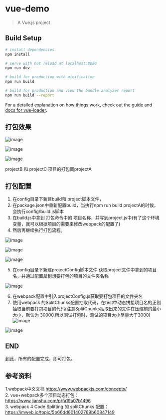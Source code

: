 # vue-demo

> A Vue.js project

## Build Setup

``` bash
# install dependencies
npm install

# serve with hot reload at localhost:8080
npm run dev

# build for production with minification
npm run build

# build for production and view the bundle analyzer report
npm run build --report
```

For a detailed explanation on how things work, check out the [guide](http://vuejs-templates.github.io/webpack/) and [docs for vue-loader](http://vuejs.github.io/vue-loader).



## 打包效果
![image](https://github.com/mhyu1996/webpack-demo/blob/master/src/assets/screenshot1.jpg)

![image](https://github.com/mhyu1996/webpack-demo/blob/master/src/assets/screenshot2.jpg)

![image](https://github.com/mhyu1996/webpack-demo/blob/master/src/assets/screenshot3.jpg)

projectB 和 projectC 项目的打包同projectA
## 打包配置
1.	在config目录下新建build和 project脚本文件，
2.	在package.json中重新配置build，当执行npm run build projectA的时候，会执行config/build.js脚本
3.	在build.js中拿到 打包命令中的 项目名称，并写到project.js中(有了这个环境变量，就可以根据项目的需要来修改webpack的配置了)
4.	然后再继续执行打包流程。

![image](https://github.com/mhyu1996/webpack-demo/blob/master/src/assets/screenshot4.jpg)

![image](https://github.com/mhyu1996/webpack-demo/blob/master/src/assets/screenshot5.jpg)

![image](https://github.com/mhyu1996/webpack-demo/blob/master/src/assets/screenshot6.jpg)

5.	在config目录下新建projectConfig脚本文件 获取project文件中拿到的项目名，并通过配置拿到想要打包的项目的文件夹名称

![image](https://github.com/mhyu1996/webpack-demo/blob/master/src/assets/screenshot7.jpg)

6.	在webpack配置中引入projectConfig.js获取要打包项目的文件夹名
7.	使用webpack 的SplitChunks配置抽取代码，在test中动态拼接项目名的正则抽取当前要打包项目的代码(注意SplitChunks抽取出来的文件在压缩前的最小大小，默认为 30000,所以测试打包时，测试的项目大小尽量大于3000)
![image](https://github.com/mhyu1996/webpack-demo/blob/master/src/assets/screenshot8.jpg)

![image](https://github.com/mhyu1996/webpack-demo/blob/master/src/assets/screenshot9.jpg)

## END
到此，所有的配置完成，即可打包。
## 参考资料
1.webpack中文文档 https://www.webpackjs.com/concepts/                                                                                                                                     
2. vue+webpack多个项目动态打包：https://www.jianshu.com/p/fa19a07b1496                                                                                                                      
3. webpack 4 Code Splitting 的 splitChunks 配置：https://imweb.io/topic/5b66dd601402769b60847149


